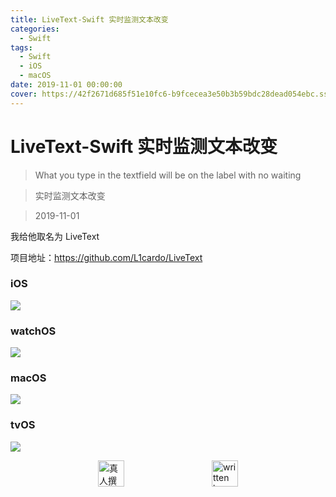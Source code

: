 ```yaml
---
title: LiveText-Swift 实时监测文本改变
categories:
  - Swift
tags:
  - Swift
  - iOS
  - macOS
date: 2019-11-01 00:00:00
cover: https://42f2671d685f51e10fc6-b9fcecea3e50b3b59bdc28dead054ebc.ssl.cf5.rackcdn.com/illustrations/code_review_l1q9.svg
---
```


# LiveText-Swift 实时监测文本改变

> What you type in the textfield will be on the label with no waiting

> 实时监测文本改变

> 2019-11-01

我给他取名为 LiveText

项目地址：https://github.com/L1cardo/LiveText

### iOS

![](https://cdn.jsdelivr.net/gh/L1cardo/LiveText@master/Demos/iOS.gif)

### watchOS

![](https://cdn.jsdelivr.net/gh/L1cardo/LiveText@master/Demos/watchOS.gif)

### macOS

![](https://cdn.jsdelivr.net/gh/L1cardo/LiveText@master/Demos/macOS.gif)

### tvOS

![](https://cdn.jsdelivr.net/gh/L1cardo/LiveText@master/Demos/tvOS.gif)

<div style="display: flex;align-items: center;justify-content: space-evenly;">
  <img src="https://mirror.ghproxy.com/https://raw.githubusercontent.com/L1cardo/l1cardo.github.io/blog/themes/butterfly/source/img/notbyai_cn.png" alt="真人撰写" style="height: 42px;">
  <img src="https://mirror.ghproxy.com/https://raw.githubusercontent.com/L1cardo/l1cardo.github.io/blog/themes/butterfly/source/img/notbyai_en.png" alt="written by human" style="height: 42px;">
</div>
